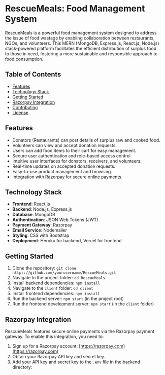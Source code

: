 # RescueMeals: Food Management System

RescueMeals is a powerful food management system designed to address the issue of food wastage by enabling collaboration between restaurants, NGOs, and volunteers. This MERN (MongoDB, Express.js, React.js, Node.js) stack-powered platform facilitates the efficient distribution of surplus food to those in need, fostering a more sustainable and responsible approach to food consumption.

## Table of Contents
- [Features](#features)
- [Technology Stack](#technology-stack)
- [Getting Started](#getting-started)
- [Razorpay Integration](#razorpay-integration)
- [Contributing](#contributing)
- [License](#license)

## Features
- Donators (Restaurants) can post details of surplus raw and cooked food.
- Volunteers can view and accept donation requests.
- Users can add food items to their cart for easy management.
- Secure user authentication and role-based access control.
- Intuitive user interfaces for donators, receivers, and volunteers.
- Real-time updates on accepted donation requests.
- Easy-to-use product management and browsing.
- Integration with Razorpay for secure online payments.

## Technology Stack
- **Frontend**: React.js
- **Backend**: Node.js, Express.js
- **Database**: MongoDB
- **Authentication**: JSON Web Tokens (JWT)
- **Payment Gateway**: Razorpay
- **Email Service**: Nodemailer
- **Styling**: CSS with Bootstrap
- **Deployment**: Heroku for backend, Vercel for frontend

## Getting Started
1. Clone the repository: `git clone https://github.com/yourusername/RescueMeals.git`
2. Navigate to the project folder: `cd RescueMeals`
3. Install backend dependencies: `npm install`
4. Navigate to the `client` folder: `cd client`
5. Install frontend dependencies: `npm install`
6. Run the backend server: `npm start` (in the project root)
7. Run the frontend development server: `npm start` (in the `client` folder)

## Razorpay Integration
RescueMeals features secure online payments via the Razorpay payment gateway. To enable this integration, you need to:
1. Sign up for a Razorpay account: [https://razorpay.com](https://razorpay.com)
2. Obtain your Razorpay API key and secret key.
3. Add your API key and secret key to the `.env` file in the backend directory:
